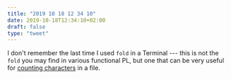 ```yaml
---
title: "2019 10 18 12 34 10"
date: 2019-10-18T12:34:10+02:00
draft: false
type: "tweet"
---
```

I don't remember the last time I used `fold` in a Terminal --- this is not the `fold` you may find in various functional PL, but one that can be very useful for [counting characters](http://feedproxy.google.com/~r/TheEndeavour/~3/5yaQqOFC0Mc/) in a file.
